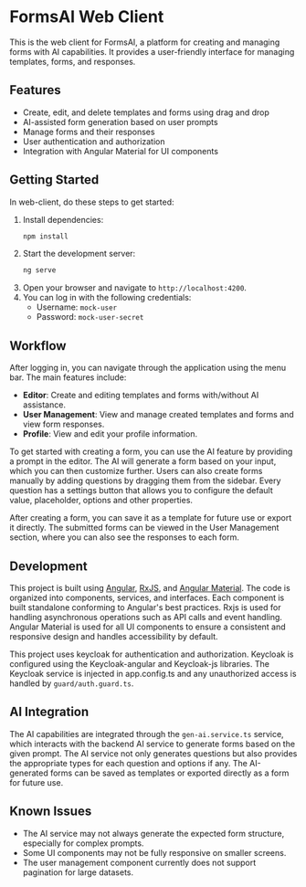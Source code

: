 # FormsAI Web Client

This is the web client for FormsAI, a platform for creating and managing forms with AI capabilities.
It provides a user-friendly interface for managing templates, forms, and responses.

## Features

- Create, edit, and delete templates and forms using drag and drop
- AI-assisted form generation based on user prompts
- Manage forms and their responses
- User authentication and authorization
- Integration with Angular Material for UI components

## Getting Started

In web-client, do these steps to get started:

1. Install dependencies:
   ```bash
   npm install
   ```
2. Start the development server:
   ```bash
   ng serve
   ```
3. Open your browser and navigate to `http://localhost:4200`.
4. You can log in with the following credentials:
   - Username: `mock-user`
   - Password: `mock-user-secret`

## Workflow

After logging in, you can navigate through the application using the menu bar. The main features include:

- **Editor**: Create and editing templates and forms with/without AI assistance.
- **User Management**: View and manage created templates and forms and view form responses.
- **Profile**: View and edit your profile information.

To get started with creating a form, you can use the AI feature by providing a prompt in the editor. The AI will generate a form based on your input, which you can then customize further. Users can also create forms manually by adding questions by dragging them from the sidebar. Every question has a settings button that allows you to configure the default value, placeholder, options and other properties.

After creating a form, you can save it as a template for future use or export it directly. The submitted forms can be viewed in the User Management section, where you can also see the responses to each form.

## Development

This project is built using [Angular](https://angular.dev/), [RxJS](https://rxjs.dev/guide/overview), and [Angular Material](https://material.angular.dev/). The code is organized into components, services, and interfaces. Each component is built standalone conforming to Angular's best practices. Rxjs is used for handling asynchronous operations such as API calls and event handling. Angular Material is used for all UI components to ensure a consistent and responsive design and handles accessibility by default.

This project uses keycloak for authentication and authorization. Keycloak is configured using the Keycloak-angular and Keycloak-js libraries. The Keycloak service is injected in app.config.ts and any unauthorized access is handled by `guard/auth.guard.ts`.

## AI Integration

The AI capabilities are integrated through the `gen-ai.service.ts` service, which interacts with the backend AI service to generate forms based on the given prompt. The AI service not only generates questions but also provides the appropriate types for each question and options if any. The AI-generated forms can be saved as templates or exported directly as a form for future use.

## Known Issues

- The AI service may not always generate the expected form structure, especially for complex prompts.
- Some UI components may not be fully responsive on smaller screens.
- The user management component currently does not support pagination for large datasets.
